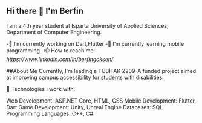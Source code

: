 ## Hi there 👋 I'm Berfin
I am a 4th year student at Isparta University of Applied Sciences, Department of Computer Engineering.

-🔭 I’m currently working on Dart,Flutter
-🌱 I’m currently learning mobile programming
-📫 How to reach me: *https://www.linkedin.com/in/berfingoksen/*

##About Me
Currently, I'm leading a TÜBİTAK 2209-A funded project aimed at improving campus accessibility for students with disabilities.

🔧 Technologies I work with:

Web Development: ASP.NET Core, HTML, CSS
Mobile Development: Flutter, Dart
Game Development: Unity, Unreal Engine
Databases: SQL
Programming Languages: C++, C#
